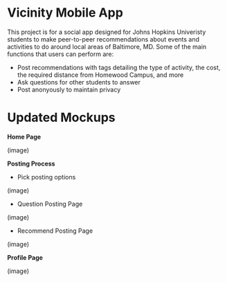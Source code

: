 # Vicinity Mobile App

This project is for a social app designed for Johns Hopkins Univeristy students to make peer-to-peer recommendations about events and activities to do around local areas of Baltimore, MD. Some of the main functions that users can perform are:
- Post recommendations with tags detailing the type of activity, the cost, the required distance from Homewood Campus, and more
- Ask questions for other students to answer
- Post anonyously to maintain privacy

# Updated Mockups
**Home Page**

(image)

**Posting Process**
- Pick posting options

(image)

- Question Posting Page

(image)

- Recommend Posting Page

(image)

**Profile Page**

(image)
